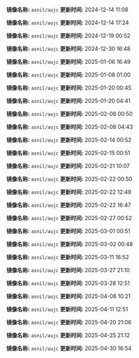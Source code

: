 **镜像名称:** `asnil/aujc`
**更新时间:** 2024-12-14 11:08

**镜像名称:** `asnil/aujc`
**更新时间:** 2024-12-14 17:24

**镜像名称:** `asnil/aujc`
**更新时间:** 2024-12-19 00:52

**镜像名称:** `asnil/aujc`
**更新时间:** 2024-12-30 16:48

**镜像名称:** `asnil/aujc`
**更新时间:** 2025-01-06 16:49

**镜像名称:** `asnil/aujc`
**更新时间:** 2025-01-08 01:00

**镜像名称:** `asnil/aujc`
**更新时间:** 2025-01-20 00:45

**镜像名称:** `asnil/aujc`
**更新时间:** 2025-01-20 04:41

**镜像名称:** `asnil/aujc`
**更新时间:** 2025-02-08 00:50

**镜像名称:** `asnil/aujc`
**更新时间:** 2025-02-08 04:43

**镜像名称:** `asnil/aujc`
**更新时间:** 2025-02-14 00:52

**镜像名称:** `asnil/aujc`
**更新时间:** 2025-02-15 00:51

**镜像名称:** `asnil/aujc`
**更新时间:** 2025-02-21 10:07

**镜像名称:** `asnil/aujc`
**更新时间:** 2025-02-22 00:50

**镜像名称:** `asnil/aujc`
**更新时间:** 2025-02-22 12:49

**镜像名称:** `asnil/aujc`
**更新时间:** 2025-02-22 16:47

**镜像名称:** `asnil/aujc`
**更新时间:** 2025-02-27 00:52

**镜像名称:** `asnil/aujc`
**更新时间:** 2025-03-01 00:51

**镜像名称:** `asnil/aujc`
**更新时间:** 2025-03-02 00:48

**镜像名称:** `asnil/aujc`
**更新时间:** 2025-03-11 16:52

**镜像名称:** `asnil/aujc`
**更新时间:** 2025-03-27 21:10

**镜像名称:** `asnil/aujc`
**更新时间:** 2025-03-28 12:51

**镜像名称:** `asnil/aujc`
**更新时间:** 2025-04-08 10:21

**镜像名称:** `asnil/aujc`
**更新时间:** 2025-04-11 12:51

**镜像名称:** `asnil/aujc`
**更新时间:** 2025-04-20 21:06

**镜像名称:** `asnil/aujc`
**更新时间:** 2025-04-25 21:12

**镜像名称:** `asnil/aujc`
**更新时间:** 2025-04-30 16:54

